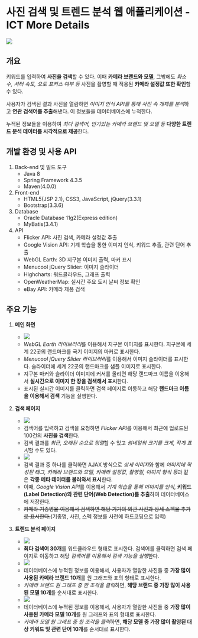 # 사진 검색 및 트렌드 분석 웹 애플리케이션 - ICT More Details
<img src="https://user-images.githubusercontent.com/42332051/135750932-4fb862ac-0f83-4053-b56b-6d3ece7151ca.gif">

## 개요
키워드를 입력하여 **사진을 검색**할 수 있다. 이때 **카메라 브랜드와 모델**, 그밖에도 *화소 수, 셔터 속도, 오토 포커스 여부 등* 사진을 촬영할 때 적용된 **카메라 설정값 또한 확인**할 수 있다.

사용자가 검색된 결과 사진을 열람하면 *이미지 인식 API를 통해 사진 속 개체를 분석*하고 **연관 검색어를 추출**해낸다. 이 정보들을 데이터베이스에 누적한다.

누적된 정보들을 이용하여 *최다 검색어, 인기있는 카메라 브랜드 및 모델 등* **다양한 트렌드 분석 데이터를 시각적으로 제공**한다.

## 개발 환경 및 사용 API
1. Back-end 및 빌드 도구
   - Java 8
   - Spring Framework 4.3.5
   - Maven(4.0.0)
2. Front-end
   - HTML5(JSP 2.1), CSS3, JavaScript, jQuery(3.3.1)
   - Bootstrap(3.3.6)
3. Database
   - Oracle Database 11g2(Express edition)
   - MyBatis(3.4.1)
4. API
   - Flicker API: 사진 검색, 카메라 설정값 추출
   - Google Vision API: 기계 학습을 통한 이미지 인식, 키워드 추출, 관련 단어 추출
   - WebGL Earth: 3D 지구본 이미지 출력, 마커 표시
   - Menucool jQuery Slider: 이미지 슬라이더
   - Highcharts: 워드클라우드, 그래프 출력
   - OpenWeatherMap: 실시간 주요 도시 날씨 정보 확인
   - eBay API: 카메라 제품 검색

## 주요 기능

1. **메인 화면**
   - <img src="https://user-images.githubusercontent.com/42332051/135752079-a90cd9f3-b290-4fb8-b0bc-25074bd098db.gif">
   - *WebGL Earth 라이브러리*를 이용해서 지구본 이미지를 표시한다. 지구본에 세계 22곳의 랜드마크를 국기 이미지의 마커로 표시한다.
   - *Menucool jQuery Slider 라이브러리*를 이용해서 이미지 슬라이더를 표시한다. 슬라이더에 세계 22곳의 랜드마크를 샘플 이미지로 표시한다.
   - 지구본 마커와 슬라이더 이미지에 커서를 올리면 해당 랜드마크 이름을 이용해서 **실시간으로 이미지 한 장을 검색해서 표시**한다.
   - 표시된 실시간 이미지를 클릭하면 검색 페이지로 이동하고 해당 **랜드마크 이름을 이용해서 검색** 기능을 실행한다.

2. **검색 페이지**
   - <img src="https://user-images.githubusercontent.com/42332051/135754509-22864b37-00b3-4e50-a70d-a751d9d238d1.gif">
   - 검색어를 입력하고 검색을 요청하면 *Flicker API*를 이용해서 최근에 업로드된 100건의 **사진을 검색**한다.
   - 검색 결과를 *최근, 오래된 순으로 정렬*할 수 있고 *썸네일의 크기를 크게, 작게 표시*할 수도 있다.
   - <img src="https://user-images.githubusercontent.com/42332051/135754669-fc536494-2059-4627-9bf2-70b8d06646ee.gif">
   - 검색 결과 중 하나를 클릭하면 AJAX 방식으로 *상세 이미지*와 함께 *이미지에 작성된 태그, 카메라 브랜드와 모델, 카메라 설정값, 촬영일, 이미지 형식 등*과 같은 **각종 메타 데이터를 불러와서 표시**한다.
   - 이때, *Google Vision API*를 이용해서 *기계 학습을 통해 이미지를 인식*, **키워드(Label Detection)와 관련 단어(Web Detection)를 추출**하여 데이터베이스에 저장한다.
   - <strike>카메라 기종명을 이용해서 검색하면 해당 기기의 외관 사진과 상세 스펙을 추가로 표시한다.</strike>(기종명, 사진, 스펙 정보를 사전에 하드코딩으로 입력)

3. **트렌드 분석 페이지**
   - <img src="https://user-images.githubusercontent.com/42332051/135754403-8189dabb-11ba-4d71-ab68-15300c5922be.gif">
   - **최다 검색어 30개**를 워드클라우드 형태로 표시한다. 검색어를 클릭하면 검색 페이지로 이동하고 해당 *검색어를 이용해서 검색 기능을 실행*한다.
   - <img src="https://user-images.githubusercontent.com/42332051/135755015-e0ccc589-4a2f-4c7c-81a0-46d167c829cf.gif">
   - 데이터베이스에 누적된 정보를 이용해서, 사용자가 열람한 사진들 중 **가장 많이 사용된 카메라 브랜드 10개**를 원 그래프와 표의 형태로 표시한다.
   - *카메라 브랜드 원 그래프 중 한 조각을 클릭*하면, **해당 브랜드 중 가장 많이 사용된 모델 10개**를 순서대로 표시한다.
   - <img src="https://user-images.githubusercontent.com/42332051/135755380-7501eec4-3554-4101-bfce-74f6e93076a2.gif">
   - 데이터베이스에 누적된 정보를 이용해서, 사용자가 열람한 사진들 중 **가장 많이 사용된 카메라 모델 10개**를 원 그래프와 표의 형태로 표시한다.
   - *카메라 모델 원 그래프 중 한 조각을 클릭*하면, **해당 모델 중 가장 많이 촬영된 대상 키워드 및 관련 단어 10개**를 순서대로 표시한다.
